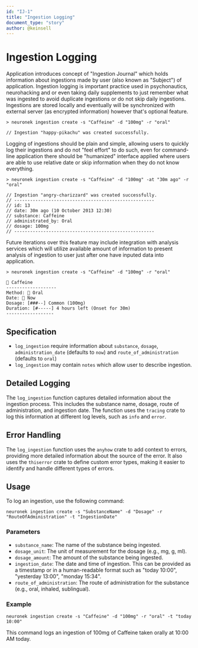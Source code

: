 ```yaml
---
id: "IJ-1"
title: "Ingestion Logging"
document_type: "story"
author: @keinsell
---
```


# Ingestion Logging

Application introduces concept of "Ingestion Journal" which holds information about ingestions made by user (also known as "Subject") of application. Ingestion logging is important practice used in psychonautics, neurohacking and or even taking daily supplements to just remember what was ingested to avoid duplicate ingestions or do not skip daily ingestions. Ingestions are stored locally and eventually will be synchronized with external server (as encrypted information) however that's optional feature.

```
> neuronek ingestion create -s "Caffeine" -d "100mg" -r "oral"

// Ingestion "happy-pikachu" was created successfully.
```

Logging of ingestions should be plain and simple, allowing users to quickly log their ingestions and do not "feel effort" to do such, even for command-line application there should be "humanized" interface applied where users are able to use relative date or skip information when they do not know everything.

```
> neuronek ingestion create -s "Caffeine" -d "100mg" -at "30m ago" -r "oral"

// Ingestion "angry-charizzard" was created successfully.
// -----------------------------------------------------
// id: 13
// date: 30m ago (10 October 2013 12:30)
// substance: Caffeine
// administrated_by: Oral
// dosage: 100mg
// -----------------------------------------------------
```

Future iterations over this feature may include integration with analysis services which will utilize available amount of information to present analysis of ingestion to user just after one have inputed data into application.

  
```
> neuronek ingestion create -s "Caffeine" -d "100mg" -r "oral"

🧪 Caffeine
-------------------
Method: 🥤 Oral
Date: 📅 Now
Dosage: [###--] Common (100mg)
Duration: [#-----] 4 hours left (Onset for 30m) 
------------------
```

## Specification

- `log_ingestion` require information about `substance`, `dosage`, `administration_date` (defaults to `now`) and `route_of_administration` (defaults to `oral`)
- `log_ingestion` may contain `notes` which allow user to describe ingestion.

## Detailed Logging

The `log_ingestion` function captures detailed information about the ingestion process. This includes the substance name, dosage, route of administration, and ingestion date. The function uses the `tracing` crate to log this information at different log levels, such as `info` and `error`.

## Error Handling

The `log_ingestion` function uses the `anyhow` crate to add context to errors, providing more detailed information about the source of the error. It also uses the `thiserror` crate to define custom error types, making it easier to identify and handle different types of errors.

## Usage

To log an ingestion, use the following command:

```
neuronek ingestion create -s "SubstanceName" -d "Dosage" -r "RouteOfAdministration" -t "IngestionDate"
```

### Parameters

- `substance_name`: The name of the substance being ingested.
- `dosage_unit`: The unit of measurement for the dosage (e.g., mg, g, ml).
- `dosage_amount`: The amount of the substance being ingested.
- `ingestion_date`: The date and time of ingestion. This can be provided as a timestamp or in a human-readable format such as "today 10:00", "yesterday 13:00", "monday 15:34".
- `route_of_administration`: The route of administration for the substance (e.g., oral, inhaled, sublingual).

### Example

```
neuronek ingestion create -s "Caffeine" -d "100mg" -r "oral" -t "today 10:00"
```

This command logs an ingestion of 100mg of Caffeine taken orally at 10:00 AM today.
